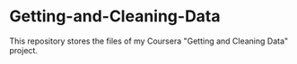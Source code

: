 # Getting-and-Cleaning-Data
This repository stores the files of my Coursera "Getting and Cleaning Data" project.

